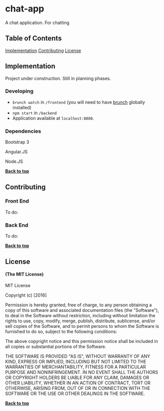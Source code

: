 # chat-app
A chat application. For chatting

## Table of Contents

 [Implementation](#implementation)
 [Contributing](#contributing)
 [License](#license)


## Implementation

Project under construction. Still in planning phases.

### Developing  
* `brunch watch` in `/frontend` (you will need to have [brunch](http://brunch.io) globally installed)  
* `npm start` in `/backend`  
* Application available at `localhost:8080`.  


### Dependencies
Bootstrap 3


Angular.JS


Node.JS



**[Back to top](#table-of-contents)**

## Contributing

### Front End
To do:

### Back End
To do:





**[Back to top](#table-of-contents)**

## License

#### (The MIT License)

MIT License

Copyright (c) [2016]

Permission is hereby granted, free of charge, to any person obtaining a copy
of this software and associated documentation files (the "Software"), to deal
in the Software without restriction, including without limitation the rights
to use, copy, modify, merge, publish, distribute, sublicense, and/or sell
copies of the Software, and to permit persons to whom the Software is
furnished to do so, subject to the following conditions:

The above copyright notice and this permission notice shall be included in all
copies or substantial portions of the Software.

THE SOFTWARE IS PROVIDED "AS IS", WITHOUT WARRANTY OF ANY KIND, EXPRESS OR
IMPLIED, INCLUDING BUT NOT LIMITED TO THE WARRANTIES OF MERCHANTABILITY,
FITNESS FOR A PARTICULAR PURPOSE AND NONINFRINGEMENT. IN NO EVENT SHALL THE
AUTHORS OR COPYRIGHT HOLDERS BE LIABLE FOR ANY CLAIM, DAMAGES OR OTHER
LIABILITY, WHETHER IN AN ACTION OF CONTRACT, TORT OR OTHERWISE, ARISING FROM,
OUT OF OR IN CONNECTION WITH THE SOFTWARE OR THE USE OR OTHER DEALINGS IN THE
SOFTWARE.

**[Back to top](#table-of-contents)**
